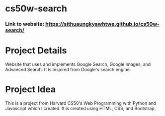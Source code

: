 # cs50w-search

### Link to website: <https://sithuaungkyawhtwe.github.io/cs50w-search/>

# Project Details
Website that uses and implements Google Search, Google Images, and Advanced Search. It is inspired from Google's search engine.
<br>

# Project Idea
This is a project from Harvard CS50's Web Programming with Python and Javascript which I created. It is created using HTML, CSS, and Bootstrap.
